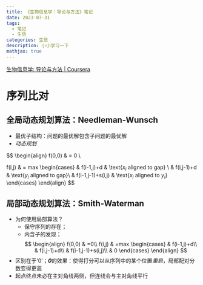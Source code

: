 ```yaml
---
title: 《生物信息学：导论与方法》笔记
date: 2023-07-31
tags:
  - 笔记
  - 生信
categories: 生信
description: 小小学习一下
mathjax: true
---
```

  
[生物信息学: 导论与方法 | Coursera](https://www.coursera.org/learn/sheng-wu-xin-xi-xue)    
  
# 序列比对
## 全局动态规划算法：Needleman-Wunsch
- 最优子结构：问题的最优解包含子问题的最优解
- *动态规划*
  
$$
\begin{align}
f(0,0) & =  0 \\

f(i,j) & =  max
	\begin{cases}
	& f(i-1,j)+d & \text{$x_i$ aligned to gap} \\
	& f(i,j-1)+d & \text{$y_i$ aligned to gap}\\
	& f(i-1,j-1)+s(i,j) & \text{$x_i$ aligned to $y_i$}
	\end{cases}
\end{align}
$$
## 局部动态规划算法：Smith-Waterman
- 为何使用局部算法？
	- 保守序列的存在；
	- 内含子的发现；
$$
\begin{align}
f(0,0) & =0\\
f(i,j) & =max
	\begin{cases}
	& f(i-1,j)+d\\
	& f(i,j-1)+d\\
	& f(i-1,j-1)+s(i,j)\\
	& 0
	\end{cases}
\end{align}
$$
- 区别在于‘0’；***0***的效果：使得打分可以从序列中的某个位置*重启*，局部配对分数变得更高
- 起点终点未必在主对角线两侧，但连线会与主对角线平行

